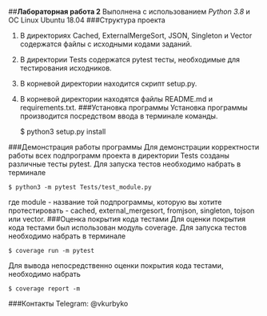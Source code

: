 ##**Лабораторная работа 2**
Выполнена с использованием _Python 3.8_ и ОС Linux Ubuntu 18.04
###Структура проекта
1. В директориях Cached, ExternalMergeSort, JSON, Singleton и Vector содержатся файлы с исходными кодами заданий.
2. В директории Tests содержатся pytest тесты, необходимые для тестирования исходников.
3. В корневой директории находится скрипт setup.py.
4. В корневой директории находятся файлы README.md и requirements.txt.
###Установка программы
Установка программы производится посредством ввода в терминале команды.

    $ python3 setup.py install
    
###Демонстрация работы программы
Для демонстрации корректности работы всех подпрограмм проекта в директории Tests созданы различные тесты pytest.
Для запуска тестов необходимо набрать в терминале
    
    $ python3 -m pytest Tests/test_module.py
    
где module - название той подпрограммы, которую вы хотите протестировать - cached, external_mergesort, fromjson, singleton, tojson или vector.
###Оценка покрытия кода тестами
Для оценки покрытия кода тестами был использован модуль coverage.
Для запуска тестов необходимо набрать в терминале

    $ coverage run -m pytest
    
Для вывода непосредственно оценки покрытия кода тестами, необходимо набрать

    $ coverage report -m
    
###Контакты
Telegram: @vkurbyko
